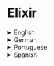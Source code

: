 # Elixir

<details>
  <summary>English</summary>
  
  ### Materials
- [Elixir Introduction](https://elixir-lang.org/getting-started/introduction.html)
- [Wikipedia](https://en.wikipedia.org/wiki/Elixir_(programming_language))
- [Elixir Programming](https://mlsdev.com/blog/elixir-programming-facts-to-know-for-better-app-development)
- [Elixir Forum](https://elixirforum.com/)
- [Elixir: A Big-Picture Programming Language](https://medium.freecodecamp.org/elixir-a-big-picture-programming-language-755dcef2fa6a)
- [My intro to Elixir](https://medium.freecodecamp.org/my-intro-to-elixir-how-learning-another-programming-language-can-make-you-a-better-developer-d967e568191c)
- [Reddit Community](https://www.reddit.com/r/elixir/)
- [Learn Elixir](https://github.com/dwyl/learn-elixir)
- [Tutorialspoint](https://www.tutorialspoint.com/elixir/)
- [Elixir School](https://elixirschool.com/en/)
- [Eduonix Tutorial](https://blog.eduonix.com/software-development/elixir-programming-language-basic-rules-syntax/)
- [Elixir Examples](https://elixir-examples.github.io/)
- [Elixir-koans](http://elixirkoans.io/)
- [Learn X in Y Minutes](https://learnxinyminutes.com/docs/elixir/)
- [Joy of Elixir](https://joyofelixir.com/toc.html)
- [Elixir for Rubyists](https://thoughtbot.com/blog/elixir-for-rubyists)
- [Railway Oriented Programming in Elixir](https://hexdocs.pm/rop/readme.html)
- [Programming Elixir](https://doc.lagout.org/programmation/Functional%20Programming/Programming%20Elixir_%20Functional%2C%20Concurrent%2C%20Pragmatic%2C%20Fun%20%5BThomas%202014-10-19%5D.pdf)
- [Alchemist Camp episodes](https://alchemist.camp/episodes)
- [Elixir With José Valim](https://howistart.org/posts/elixir/1/)
- [Introducing Elixir](http://gotocon.com/dl/goto-chicago-2014/slides/DaveThomas_ElixirThePowerOfErlangTheJoyOfRuby.pdf)
- [Elixir Functional Programming](https://people.kth.se/~johanmon/courses/id1019/seminars/lambda/lambda.pdf)
- [Elixir Cheatsheet](https://devhints.io/elixir)
- [Awesome Elixir](https://github.com/h4cc/awesome-elixir)
- [Meta-programming in Elixir](https://elixir-lang.readthedocs.io/en/latest/meta/)
- [Why Elixir Matters](https://www.youtube.com/watch?v=cWAHpvkh8Vs)
- [Elixir in One Video](https://www.youtube.com/watch?v=pBNOavRoNL0)
- [Elixir Video Series](https://www.youtube.com/watch?v=R8CeZazrDHo&amp;list=PLJbE2Yu2zumAgKjSPyFtvYjP5LqgzafQq)
- [Elixir](https://github.com/ohashijr/elixir)
</details>

<details>
  <summary>German</summary>
  
  ### Materials
- [Pattern Matching in Elixir](https://funktionale-programmierung.de/2018/06/05/elixir-pattern-matching.html)
</details>

<details>
  <summary>Portuguese</summary>
  
  ### Materials
- [Elixir – aprendendo uma linguagem funcional](https://www.lambda3.com.br/2016/06/elixir-aprendendo-uma-linguagem-funcional/)
- [ELIXIR: uma linguagem de programação brasileira](http://www.each.usp.br/petsi/jornal/?p=2459)
- [O Case da Plataformatec com o Elixir](https://qconsp.com/sp2018/system/files/presentation-slides/qcon_sp_2018_-_hugo_barauna_-_plataformatec.pdf)
- [Elixir 1.0 + Phoenix Framework](http://www.akitaonrails.com/2015/06/02/primeiros-passos-elixir-1-0-phoenix-framework-0-13)
- [O Uso do Elixir para a Construção...](http://www.cin.ufpe.br/~tg/2016-1/mmfrb.pdf)
</details>

<details>
  <summary>Spanish</summary>
  
  ### Materials
- [Elixir, programación funcional para todos](https://www.genbeta.com/desarrollo/elixir-programacion-funcional-para-todos)
- [Aprendiendo Elixir](http://rchavarria.github.io/blog/2016/01/17/aprendiendo-elixir/)
- [Riptutorial](https://riptutorial.com/es/elixir/topic/954/empezando-con-elixir-language)
</details>
